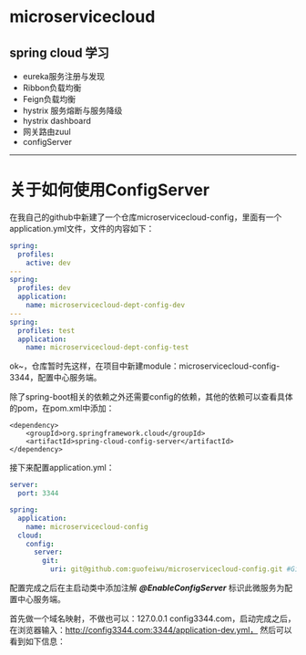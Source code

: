 # microservicecloud
## spring cloud 学习
+ eureka服务注册与发现
+ Ribbon负载均衡
+ Feign负载均衡
+ hystrix 服务熔断与服务降级
+ hystrix dashboard
+ 网关路由zuul
+ configServer


---------------------------------------------------------------


# 关于如何使用ConfigServer

在我自己的github中新建了一个仓库microservicecloud-config，里面有一个application.yml文件，文件的内容如下：
```yaml
spring:
  profiles:
    active: dev
---
spring:
  profiles: dev
  application:
    name: microservicecloud-dept-config-dev
---
spring:
  profiles: test
  application:
    name: microservicecloud-dept-config-test
```
ok~，仓库暂时先这样，在项目中新建module：microservicecloud-config-3344，配置中心服务端。

除了spring-boot相关的依赖之外还需要config的依赖，其他的依赖可以查看具体的pom，在pom.xml中添加：
>   
    <dependency>
        <groupId>org.springframework.cloud</groupId>
        <artifactId>spring-cloud-config-server</artifactId>
    </dependency>
    
接下来配置application.yml：
```yaml
server:
  port: 3344

spring:
  application:
    name: microservicecloud-config
  cloud:
    config:
      server:
        git:
          uri: git@github.com:guofeiwu/microservicecloud-config.git #GitHub上面的git仓库名字
```

配置完成之后在主启动类中添加注解 **_@EnableConfigServer_** 标识此微服务为配置中心服务端。

首先做一个域名映射，不做也可以：127.0.0.1 config3344.com，启动完成之后，在浏览器输入：http://config3344.com:3344/application-dev.yml，
然后可以看到如下信息：


